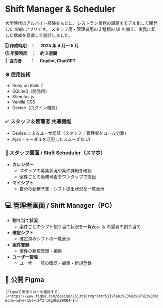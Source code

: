 # Shift Manager & Scheduler

大学時代のアルバイト経験をもとに、レストラン業務の課題をモデル化して開発した Web アプリです。
スタッフ用・管理者用の２種類の UI を備え、実務に即した構成を意識して設計しました。

**🗓️ 作成時期　：　 2025 年 4 月～ 5 月**<br>
**🕒 所要時間　：　約３週間**<br>
👤 **協力者　　：　 Copilot, ChatGPT**

### ⚙️ 使用技術

- Ruby on Rails 7
- SQLite3（開発用）
- Stimulus.js
- Vanilla CSS
- Devise（ログイン機能）

### ✅ スタッフ＆管理者 共通機能

- Devise によるユーザ認証（スタッフ／管理者をロール分離）
- Ajax・モーダルを活用したスムーズな UI

### 📱 スタッフ画面 / Shift Scheduler（スマホ）

- **カレンダー**
  - スタッフの募集状況や案件詳細を確認
  - 案件ごとの勤務可否をワンタップで提出
- **マイシフト**
  - 自分の勤務予定・シフト提出状況を一覧表示

## 💻 管理者画面 / Shift Manager（PC）

- **割り当て状況**
  - 案件ごとのシフト割り当て状況を一覧表示 ＆ 希望者の割り当て
- **確定シフト**
  - 確定済みシフトの一覧表示
- **案件登録**
  - 案件の新規登録・編集
- **ユーザー管理**
  - ユーザー一覧の確認・編集・新規登録

## 🔗 公開 Figma

    [Figmaで画面フローを確認する](<https://www.figma.com/design/Z5j3tj0rVgr7mtY5ijVlan/%E3%82%B7%E3%83%95%E3%83%88%E7%AE%A1%E7%90%86?node-id=0-1&t=dFYZruKgUkmZ0NB4-1>)
